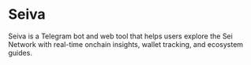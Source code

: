 # Seiva
Seiva is a Telegram bot and web tool that helps users explore the Sei Network with real-time onchain insights, wallet tracking, and ecosystem guides.
